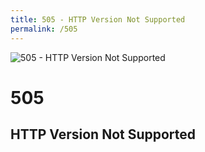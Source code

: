 ```yaml
---
title: 505 - HTTP Version Not Supported
permalink: /505
---
```

<div>
    <img src="https://i.ytimg.com/vi/IANwb_qT1gg/maxresdefault.jpg" alt="505 - HTTP Version Not Supported" />
    <h1>505</h1>
    <h2>HTTP Version Not Supported</h2>
</div>

